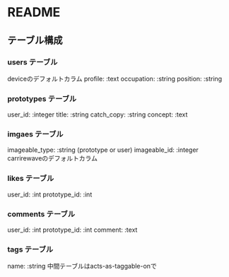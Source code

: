 # README

## テーブル構成
### users テーブル
deviceのデフォルトカラム
profile: :text
occupation: :string
position: :string

### prototypes テーブル
user_id: :integer
title: :string
catch_copy: :string
concept: :text

### imgaes テーブル
imageable_type: :string (prototype or user)
imageable_id: :integer
carrirewaveのデフォルトカラム

### likes テーブル
user_id: :int
prototype_id: :int

### comments テーブル
user_id: :int
prototype_id: :int
comment: :text

### tags テーブル
name: :string
中間テーブルはacts-as-taggable-onで
